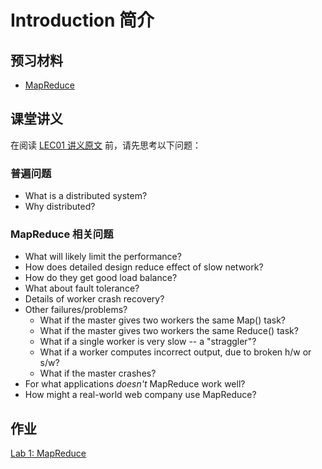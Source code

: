 # Introduction 简介

## 预习材料

- [MapReduce](mapreduce.pdf)

## 课堂讲义

在阅读 [LEC01 讲义原文](l01.txt.md) 前，请先思考以下问题：

### 普遍问题

- What is a distributed system?
- Why distributed?

### MapReduce 相关问题

- What will likely limit the performance?
- How does detailed design reduce effect of slow network?
- How do they get good load balance?
- What about fault tolerance?
- Details of worker crash recovery?
- Other failures/problems?
  - What if the master gives two workers the same Map() task?
  - What if the master gives two workers the same Reduce() task?
  - What if a single worker is very slow -- a "straggler"?
  - What if a worker computes incorrect output, due to broken h/w or s/w?
  - What if the master crashes?
- For what applications *doesn't* MapReduce work well?
- How might a real-world web company use MapReduce?

## 作业

[Lab 1: MapReduce](../../Labs/mapreduce)